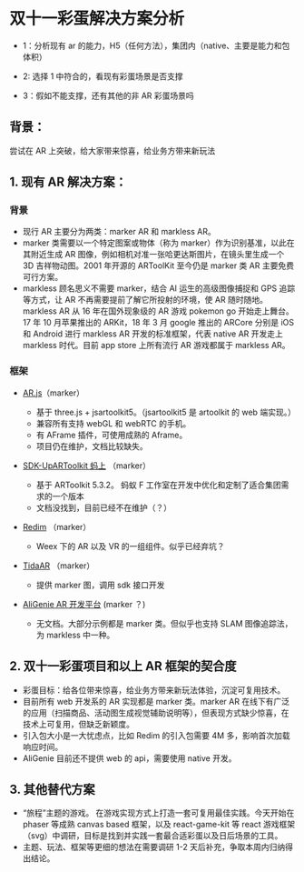 # 双十一彩蛋解决方案分析

- 1：分析现有 ar 的能力，H5（任何方法），集团内（native、主要是能力和包体积）

- 2: 选择 1 中符合的，看现有彩蛋场景是否支撑
- 3：假如不能支撑，还有其他的非 AR 彩蛋场景吗

## 背景：

尝试在 AR 上突破，给大家带来惊喜，给业务方带来新玩法

## 1. 现有 AR 解决方案：

### 背景

- 现行 AR 主要分为两类：marker AR 和 markless AR。
- marker 类需要以一个特定图案或物体（称为 marker）作为识别基准，以此在其附近生成 AR 图像，例如相机对准一张哈更达斯图片，在镜头里生成一个 3D 吉祥物动图。2001 年开源的 ARToolKit 至今仍是 marker 类 AR 主要免费可行方案。
- markless 顾名思义不需要 marker，结合 AI 运生的高级图像捕捉和 GPS 追踪等方式，让 AR 不再需要提前了解它所投射的环境，使 AR 随时随地。markless AR 从 16 年在国外现象级的 AR 游戏 pokemon go 开始走上舞台。17 年 10 月苹果推出的 ARKit，18 年 3 月 google 推出的 ARCore 分别是 iOS 和 Android 进行 markless AR 开发的标准框架，代表 native AR 开发走上 markless 时代。目前 app store 上所有流行 AR 游戏都属于 markless AR。

### 框架

- [AR.js](https://github.com/jeromeetienne/AR.js)（marker）

  - 基于 three.js + jsartoolkit5。（jsartoolkit5 是 artoolkit 的 web 端实现。）
  - 兼容所有支持 webGL 和 webRTC 的手机。
  - 有 AFrame 插件，可使用成熟的 Aframe。
  - 项目仍在维护，文档比较缺失。

- [SDK-UpARToolkit 蚂上](https://www.atatech.org/articles/71726) （marker）

  - 基于 ARToolkit 5.3.2。 蚂蚁 F 工作室在开发中优化和定制了适合集团需求的一个版本
  - 文档没找到，目前已经不在维护（？）

- [Redim](http://qiuzhi.alidemo.cn/redim/doc-cn/public/cn/references/index.html) （marker）

  - Weex 下的 AR 以及 VR 的一组组件。似乎已经弃坑？

- [TidaAR](https://docs.alipay.com/hudongopen/open/tidaar) （marker）

  - 提供 marker 图，调用 sdk 接口开发

- [AliGenie AR 开发平台](https://open-ar.bot.tmall.com/) (marker ？)

  - 无文档。大部分示例都是 marker 类。但似乎也支持 SLAM 图像追踪法，为 markless 中一种。

## 2. 双十一彩蛋项目和以上 AR 框架的契合度

- 彩蛋目标：给各位带来惊喜，给业务方带来新玩法体验，沉淀可复用技术。
- 目前所有 web 开发系的 AR 实现都是 marker 类。marker AR 在线下有广泛的应用（扫描商品、活动图生成视觉辅助说明等），但表现方式缺少惊喜，在技术上可复用，但缺乏新颖度。
- 引入包大小是一大忧虑点，比如 Redim 的引入包需要 4M 多，影响首次加载响应时间。
- AliGenie 目前还不提供 web 的 api，需要使用 native 开发。

## 3. 其他替代方案

- “旅程”主题的游戏。
  在游戏实现方式上打造一套可复用最佳实践。今天开始在 phaser 等成熟 canvas based 框架，以及 react-game-kit 等 react 游戏框架（svg）中调研，目标是找到并实践一套最合适彩蛋以及日后场景的工具。
- 主题、玩法、框架等更细的想法在需要调研 1-2 天后补充，争取本周内归纳得出结论。
